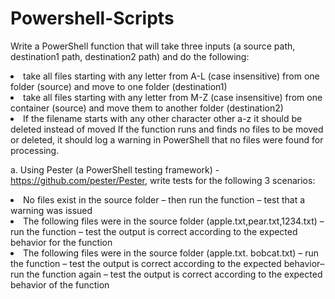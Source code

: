 # Powershell-Scripts

Write a PowerShell function that will take three inputs (a source path, destination1 path, destination2 path) and do the following:

<li>	take all files starting with any letter from A-L (case insensitive) from one folder (source) and move to one folder (destination1) </li>
<li>	take all files starting with any letter from M-Z (case insensitive) from one container (source) and move them to another folder (destination2) </li>
<li>	If the filename starts with any other character other a-z it should be deleted instead of moved
If the function runs and finds no files to be moved or deleted, it should log a warning in PowerShell that no files were found for processing. </li>


a.	Using Pester (a PowerShell testing framework) - https://github.com/pester/Pester, write tests for the following 3 scenarios:
<li>	No files exist in the source folder – then run the function – test that a warning was issued </li>
<li>	The following files were in the source folder (apple.txt,pear.txt,1234.txt) – run the function – test the output is correct according to the expected behavior for the function </li>
<li> The following files were in the source folder (apple.txt. bobcat.txt) – run the function – test the output is correct according to the expected behavior– run the function again – test the output is correct according to the expected behavior of the function </li>
